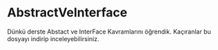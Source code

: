 # AbstractVeInterface
Dünkü derste Abstact ve InterFace Kavramlarını öğrendik. Kaçıranlar bu dosyayı indirip inceleyebilirsiniz.
